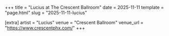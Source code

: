 +++
title = "Lucius at The Crescent Ballroom"
date = 2025-11-11
template = "page.html"
slug = "2025-11-11-lucius"

[extra]
artist = "Lucius"
venue = "Crescent Ballroom"
venue_url = "https://www.crescentphx.com/"
+++

